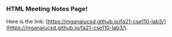 ### HTML Meeting Notes Page!

Here is the link: [https://mganaiucsd.github.io/fa21-cse110-lab3/](https://mganaiucsd.github.io/fa21-cse110-lab3/).
